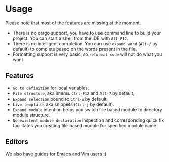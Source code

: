 # Usage

Please note that most of the features are missing at the moment.

* There is no cargo support, you have to use command line to build your
  project. You can start a shell from the IDE with `Alt-F12`.
* There is no intelligent completion. You can use `expand word` (`Alt-/` by
  default) to complete based on the words present in the file.
* Formatting support is very basic, so `reformat code` will not do what you
  want.


## Features

* `Go to definition` for local variables,
* `File structure`, aka imenu. `Ctrl-F12` and `Alt-7` by default,
* `Expand selection` bound to `Ctrl-w` by default.
* `Live templates` aka snippets (`Ctrl-j` by default).
* `Expand module` intention helps you switch file based module to 
  directory module structure.
* `Nonexistent module declaration` inspection and corresponding 
  quick fix facilitates you creating file based module for specified module name.

## Editors

We also have guides for [Emacs](Emacs.md) and [Vim](Vim.md) users :)
